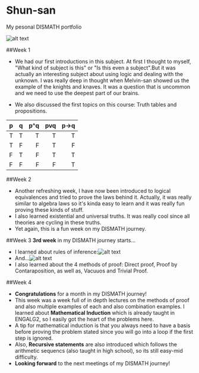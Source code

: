 # Shun-san
My pesonal DISMATH portfolio

![alt text](http://img15.deviantart.net/9f74/i/2011/096/a/d/keima_icon_by_lambo94-d3dcfb9.png " Logo Title Text 1")

##Week 1
+ We had our first introductions in this subject. At first I thought to myself, "What kind of subject is this" or "Is this even a subject".But it was actually an interesting subject about using logic and dealing with the unknown. I was really deep in thought when Melvin-san showed us the example of the knights and knaves. It was a question that is uncommon and we need to use the deepest part of our brains.  

+ We also discussed the first topics on this course: Truth tables and propositions. 

| p             | q             | p^q  |pvq  |p→q|
| ------ |:-----:| -----:| -------: | ------:|
| T      | T| T |T |T|T|
| T      | F     |F    |T |F|
| F      | T      |F     |T |T|
| F      | F      |F   |F |T|

##Week 2
+ Another refreshing week, I have now been introduced to logical equivalences and tried to prove the laws behind it. Actually, it was really similar to algebra laws so it's kinda easy to learn and it was really fun proving these kinds of stuff.
+ I also learned existential and universal truths. It was really cool since all theories are cycling in these truths.
+ Yet again, this is a fun week on my DISMATH journey.

##Week 3
**3rd week** in my DISMATH journey starts...
+ I learned about rules of inference:![alt text](http://i.imgur.com/U7gW41J.png "Logo Title Text 1")
+ And...![alt text](http://i.imgur.com/QVNO00B.png "Logo Title Text 1")
+ I also learned about the 4 methods of proof: Direct proof, Proof by Contaraposition, as well as, Vacuuos and Trivial Proof.

##Week 4
+ **Congratulations** for a month in my DISMATH journey!
+ This week was a week full of in depth lectures on the methods of proof and also multiple examples of each and also combination examples. I learned about **Mathematical Induction** which is already taught in ENGALG2, so I easily got the heart of the problems here.
+ A tip for mathematical induction is that you always need to have a basis before proving the problem stated since you will go into a loop if the first step is ignored.
+ Also, **Recursive statements** are also introduced which follows the arithmetic sequencs (also taught in high school), so its still easy-mid difficulty.
+ **Looking forward** to the next meetings of my DISMATH journey!
